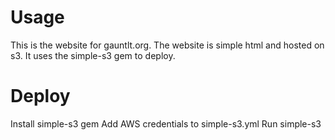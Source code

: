 Usage
=====

This is the website for gauntlt.org.  The website is simple html and hosted on s3.  It uses the simple-s3 gem to deploy.

Deploy
======

Install simple-s3 gem
Add AWS credentials to simple-s3.yml
Run simple-s3
